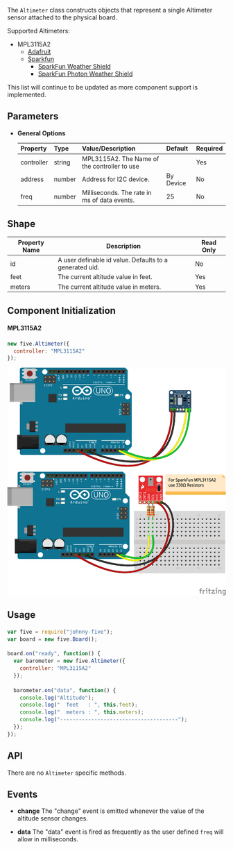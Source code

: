 The `Altimeter` class constructs objects that represent a single Altimeter sensor attached to the physical board.

Supported Altimeters:

- MPL3115A2
  - [Adafruit](https://www.adafruit.com/products/1893)
  - [Sparkfun](https://www.sparkfun.com/products/11084)
    - [SparkFun Weather Shield](https://www.sparkfun.com/products/12081)
    - [SparkFun Photon Weather Shield](https://www.sparkfun.com/products/13630)

This list will continue to be updated as more component support is implemented.

## Parameters

- **General Options**

  | Property | Type   | Value/Description                       | Default  | Required |
  |---------------|--------|--------------------------------------------|-----------------------------------|----------|
  | controller    | string | MPL3115A2. The Name of the controller to use |  | Yes       |
  | address    | number | Address for I2C device. |  By Device | No       |
  | freq | number | Milliseconds. The rate in ms of data events. | 25 | No |


## Shape

| Property Name | Description | Read Only |
|---------------| ----------- | ----------|
| id | A user definable id value. Defaults to a generated uid. | No |
| feet | The current altitude value in feet. | Yes |
| meters | The current altitude value in meters. | Yes |

## Component Initialization 




#### MPL3115A2
```js
new five.Altimeter({
  controller: "MPL3115A2"
});
```

![MPL3115A2](https://github.com/rwaldron/johnny-five/raw/master/docs/breadboard/barometer-mpl3115a2.png)

## Usage

```js
var five = require("johnny-five");
var board = new five.Board();

board.on("ready", function() {
  var barometer = new five.Altimeter({
    controller: "MPL3115A2"
  });

  barometer.on("data", function() {
    console.log("Altitude");
    console.log("  feet   : ", this.feet);
    console.log("  meters : ", this.meters);
    console.log("--------------------------------------");
  });
});
```

## API

There are no `Altimeter` specific methods.

## Events

- **change** The "change" event is emitted whenever the value of the altitude sensor changes.

- **data** The "data" event is fired as frequently as the user defined `freq` will allow in milliseconds.
